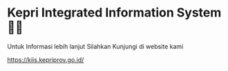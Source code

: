 <h1>Kepri Integrated Information System 👋🏻</h1>
<p>Untuk Informasi lebih lanjut Silahkan Kunjungi di website kami</p>
<a href="https://kiis.kepriprov.go.id/" target="_blank">https://kiis.kepriprov.go.id/</a>


